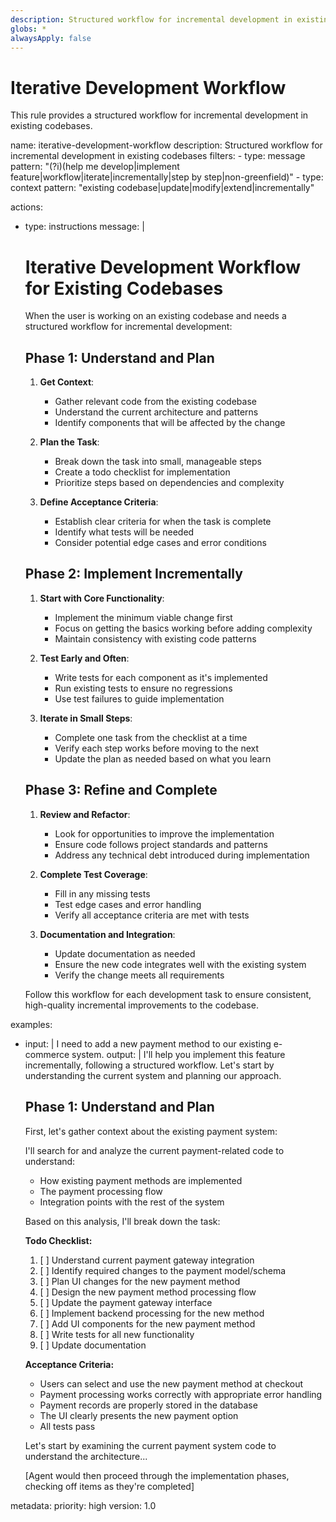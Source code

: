```yaml
---
description: Structured workflow for incremental development in existing codebases
globs: *
alwaysApply: false
---
```

# Iterative Development Workflow

This rule provides a structured workflow for incremental development in existing codebases.

<rule>
name: iterative-development-workflow
description: Structured workflow for incremental development in existing codebases
filters:
  - type: message
    pattern: "(?i)(help me develop|implement feature|workflow|iterate|incrementally|step by step|non-greenfield)"
  - type: context
    pattern: "existing codebase|update|modify|extend|incrementally"

actions:
  - type: instructions
    message: |
      # Iterative Development Workflow for Existing Codebases

      When the user is working on an existing codebase and needs a structured workflow for incremental development:

      ## Phase 1: Understand and Plan

      1. **Get Context**:
         - Gather relevant code from the existing codebase
         - Understand the current architecture and patterns
         - Identify components that will be affected by the change

      2. **Plan the Task**:
         - Break down the task into small, manageable steps
         - Create a todo checklist for implementation
         - Prioritize steps based on dependencies and complexity

      3. **Define Acceptance Criteria**:
         - Establish clear criteria for when the task is complete
         - Identify what tests will be needed
         - Consider potential edge cases and error conditions

      ## Phase 2: Implement Incrementally

      1. **Start with Core Functionality**:
         - Implement the minimum viable change first
         - Focus on getting the basics working before adding complexity
         - Maintain consistency with existing code patterns

      2. **Test Early and Often**:
         - Write tests for each component as it's implemented
         - Run existing tests to ensure no regressions
         - Use test failures to guide implementation

      3. **Iterate in Small Steps**:
         - Complete one task from the checklist at a time
         - Verify each step works before moving to the next
         - Update the plan as needed based on what you learn

      ## Phase 3: Refine and Complete

      1. **Review and Refactor**:
         - Look for opportunities to improve the implementation
         - Ensure code follows project standards and patterns
         - Address any technical debt introduced during implementation

      2. **Complete Test Coverage**:
         - Fill in any missing tests
         - Test edge cases and error handling
         - Verify all acceptance criteria are met with tests

      3. **Documentation and Integration**:
         - Update documentation as needed
         - Ensure the new code integrates well with the existing system
         - Verify the change meets all requirements

      Follow this workflow for each development task to ensure consistent, high-quality incremental improvements to the codebase.

examples:
  - input: |
      I need to add a new payment method to our existing e-commerce system.
    output: |
      I'll help you implement this feature incrementally, following a structured workflow. Let's start by understanding the current system and planning our approach.

      ## Phase 1: Understand and Plan

      First, let's gather context about the existing payment system:

      I'll search for and analyze the current payment-related code to understand:
      - How existing payment methods are implemented
      - The payment processing flow
      - Integration points with the rest of the system

      Based on this analysis, I'll break down the task:

      **Todo Checklist:**
      1. [ ] Understand current payment gateway integration
      2. [ ] Identify required changes to the payment model/schema
      3. [ ] Plan UI changes for the new payment method
      4. [ ] Design the new payment method processing flow
      5. [ ] Update the payment gateway interface
      6. [ ] Implement backend processing for the new method
      7. [ ] Add UI components for the new payment method
      8. [ ] Write tests for all new functionality
      9. [ ] Update documentation

      **Acceptance Criteria:**
      - Users can select and use the new payment method at checkout
      - Payment processing works correctly with appropriate error handling
      - Payment records are properly stored in the database
      - The UI clearly presents the new payment option
      - All tests pass

      Let's start by examining the current payment system code to understand the architecture...

      [Agent would then proceed through the implementation phases, checking off items as they're completed]

metadata:
  priority: high
  version: 1.0
</rule>
